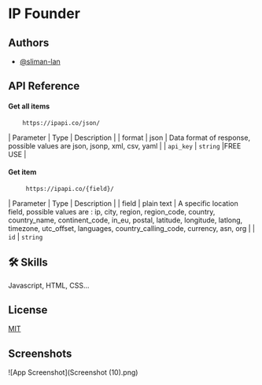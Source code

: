 
# IP Founder




## Authors

- [@sliman-lan](https://www.github.com/sliman-lan)


## API Reference

#### Get all items

```GET
    https://ipapi.co/json/
```

| Parameter | Type     | Description                |
| format | json | Data format of response, possible values are json, jsonp, xml, csv, yaml |
| `api_key` | `string` |FREE USE |

#### Get item

```GET
     https://ipapi.co/{field}/
```

| Parameter | Type     | Description                       |
| field |  plain text | A specific location field, possible values are : ip, city, region, region_code, country, country_name, continent_code, in_eu, postal, latitude, longitude, latlong, timezone, utc_offset, languages, country_calling_code, currency, asn, org |
| `id`      | `string` 



## 🛠 Skills
Javascript, HTML, CSS...


## License

[MIT](https://choosealicense.com/licenses/mit/)


## Screenshots

![App Screenshot](Screenshot (10).png)

